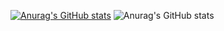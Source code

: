 [![Anurag's GitHub stats](https://github-readme-stats.vercel.app/api?username=faustocristiano)](https://github.com/faustocristiano/)
![Anurag's GitHub stats](https://github-readme-stats.vercel.app/api?username=faustocristiano&count_private=true)
